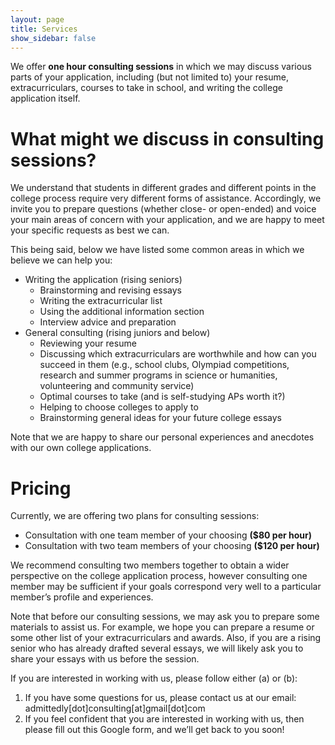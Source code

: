 ```yaml
---
layout: page
title: Services
show_sidebar: false
---
```


We offer **one hour consulting sessions** in which we may discuss various parts of your application, including (but not limited to) your resume, extracurriculars, courses to take in school, and writing the college application itself. <br/>


# What might we discuss in consulting sessions?

We understand that students in different grades and different points in the college process require very different forms of assistance. Accordingly, we invite you to prepare questions (whether close- or open-ended) and voice your main areas of concern with your application, and we are happy to meet your specific requests as best we can. <br/>

This being said, below we have listed some common areas in which we believe we can help you:
- Writing the application (rising seniors)
  - Brainstorming and revising essays
  - Writing the extracurricular list
  - Using the additional information section
  - Interview advice and preparation
- General consulting (rising juniors and below)
  - Reviewing your resume
  - Discussing which extracurriculars are worthwhile and how can you succeed in them (e.g., school clubs, Olympiad competitions, research and summer programs in science or humanities, volunteering and community service)
  - Optimal courses to take (and is self-studying APs worth it?)
  - Helping to choose colleges to apply to
  - Brainstorming general ideas for your future college essays

Note that we are happy to share our personal experiences and anecdotes with our own college applications.


# Pricing

Currently, we are offering two plans for consulting sessions:
- Consultation with one team member of your choosing **($80 per hour)**
- Consultation with two team members of your choosing **($120 per hour)**

We recommend consulting two members together to obtain a wider perspective on the college application process, however consulting one member may be sufficient if your goals correspond very well to a particular member’s profile and experiences. <br/>

Note that before our consulting sessions, we may ask you to prepare some materials to assist us. For example, we hope you can prepare a resume or some other list of your extracurriculars and awards. Also, if you are a rising senior who has already drafted several essays, we will likely ask you to share your essays with us before the session. <br/>

If you are interested in working with us, please follow either (a) or (b):
1. If you have some questions for us, please contact us at our email: admittedly[dot]consulting[at]gmail[dot]com
2. If you feel confident that you are interested in working with us, then please fill out this Google form, and we’ll get back to you soon!

